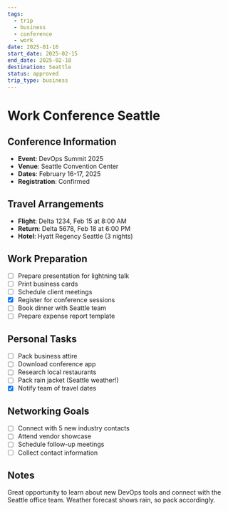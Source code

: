 ```yaml
---
tags:
  - trip
  - business
  - conference
  - work
date: 2025-01-16
start_date: 2025-02-15
end_date: 2025-02-18
destination: Seattle
status: approved
trip_type: business
---
```


# Work Conference Seattle

## Conference Information
- **Event**: DevOps Summit 2025
- **Venue**: Seattle Convention Center
- **Dates**: February 16-17, 2025
- **Registration**: Confirmed

## Travel Arrangements
- **Flight**: Delta 1234, Feb 15 at 8:00 AM
- **Return**: Delta 5678, Feb 18 at 6:00 PM
- **Hotel**: Hyatt Regency Seattle (3 nights)

## Work Preparation
- [ ] Prepare presentation for lightning talk
- [ ] Print business cards
- [ ] Schedule client meetings
- [x] Register for conference sessions
- [ ] Book dinner with Seattle team
- [ ] Prepare expense report template

## Personal Tasks
- [ ] Pack business attire
- [ ] Download conference app
- [ ] Research local restaurants
- [ ] Pack rain jacket (Seattle weather!)
- [x] Notify team of travel dates

## Networking Goals
- [ ] Connect with 5 new industry contacts
- [ ] Attend vendor showcase
- [ ] Schedule follow-up meetings
- [ ] Collect contact information

## Notes
Great opportunity to learn about new DevOps tools and connect with the Seattle office team. Weather forecast shows rain, so pack accordingly.